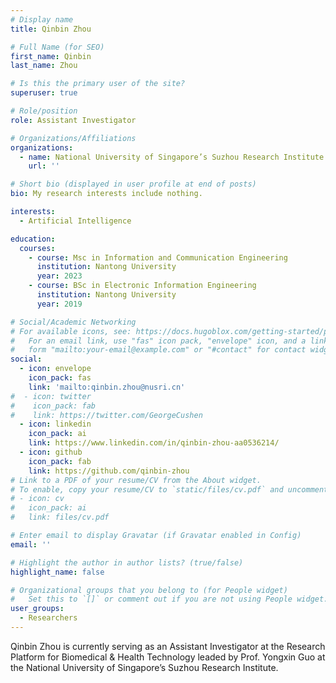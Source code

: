 ```yaml
---
# Display name
title: Qinbin Zhou

# Full Name (for SEO)
first_name: Qinbin
last_name: Zhou

# Is this the primary user of the site?
superuser: true

# Role/position
role: Assistant Investigator

# Organizations/Affiliations
organizations:
  - name: National University of Singapore’s Suzhou Research Institute
    url: ''

# Short bio (displayed in user profile at end of posts)
bio: My research interests include nothing.

interests:
  - Artificial Intelligence

education:
  courses:
    - course: Msc in Information and Communication Engineering
      institution: Nantong University
      year: 2023
    - course: BSc in Electronic Information Engineering
      institution: Nantong University
      year: 2019

# Social/Academic Networking
# For available icons, see: https://docs.hugoblox.com/getting-started/page-builder/#icons
#   For an email link, use "fas" icon pack, "envelope" icon, and a link in the
#   form "mailto:your-email@example.com" or "#contact" for contact widget.
social:
  - icon: envelope
    icon_pack: fas
    link: 'mailto:qinbin.zhou@nusri.cn'
#  - icon: twitter
#    icon_pack: fab
#    link: https://twitter.com/GeorgeCushen
  - icon: linkedin
    icon_pack: ai
    link: https://www.linkedin.com/in/qinbin-zhou-aa0536214/
  - icon: github
    icon_pack: fab
    link: https://github.com/qinbin-zhou
# Link to a PDF of your resume/CV from the About widget.
# To enable, copy your resume/CV to `static/files/cv.pdf` and uncomment the lines below.
# - icon: cv
#   icon_pack: ai
#   link: files/cv.pdf

# Enter email to display Gravatar (if Gravatar enabled in Config)
email: ''

# Highlight the author in author lists? (true/false)
highlight_name: false

# Organizational groups that you belong to (for People widget)
#   Set this to `[]` or comment out if you are not using People widget.
user_groups:
  - Researchers
---
```


Qinbin Zhou is currently serving as an Assistant Investigator at the Research Platform for Biomedical & Health Technology leaded by Prof. Yongxin Guo at the National University of Singapore’s Suzhou Research Institute.
